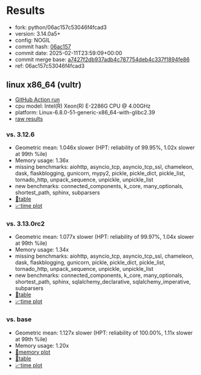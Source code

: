 # Results

- fork: python/06ac157c53046f4fcad3
- version: 3.14.0a5+
- config: NOGIL
- commit hash: [06ac157](https://github.com/python/cpython/commit/06ac157)
- commit date: 2025-02-11T23:59:09+00:00
- commit merge base: [a7427f2db937adb4c787754deb4c337f1894fe86](https://github.com/python/cpython/commit/a7427f2db937adb4c787754deb4c337f1894fe86)
- ref: 06ac157c53046f4fcad3

## linux x86_64 (vultr)

- [GitHub Action run](https://github.com/facebookexperimental/free-threading-benchmarking/actions/runs/13275213571)
- cpu model: Intel(R) Xeon(R) E-2286G CPU @ 4.00GHz
- platform: Linux-6.8.0-51-generic-x86_64-with-glibc2.39
- [raw results](bm-20250211-vultr-x86_64-python-06ac157c53046f4fcad3-3.14.0a5%2B-06ac157.json)

### vs. 3.12.6

- Geometric mean: 1.046x slower (HPT: reliability of 99.95%, 1.02x slower at 99th %ile)
- Memory usage: 1.36x
- missing benchmarks: aiohttp, asyncio_tcp, asyncio_tcp_ssl, chameleon, dask, flaskblogging, gunicorn, mypy2, pickle, pickle_dict, pickle_list, tornado_http, unpack_sequence, unpickle, unpickle_list
- new benchmarks: connected_components, k_core, many_optionals, shortest_path, sphinx, subparsers
- [📄table](bm-20250211-vultr-x86_64-python-06ac157c53046f4fcad3-3.14.0a5%2B-06ac157-vs-3.12.6.md)
- [📈time plot](bm-20250211-vultr-x86_64-python-06ac157c53046f4fcad3-3.14.0a5%2B-06ac157-vs-3.12.6.svg)

### vs. 3.13.0rc2

- Geometric mean: 1.077x slower (HPT: reliability of 99.97%, 1.04x slower at 99th %ile)
- Memory usage: 1.34x
- missing benchmarks: aiohttp, asyncio_tcp, asyncio_tcp_ssl, chameleon, dask, flaskblogging, gunicorn, pickle, pickle_dict, pickle_list, tornado_http, unpack_sequence, unpickle, unpickle_list
- new benchmarks: connected_components, k_core, many_optionals, shortest_path, sphinx, sqlalchemy_declarative, sqlalchemy_imperative, subparsers
- [📄table](bm-20250211-vultr-x86_64-python-06ac157c53046f4fcad3-3.14.0a5%2B-06ac157-vs-3.13.0rc2.md)
- [📈time plot](bm-20250211-vultr-x86_64-python-06ac157c53046f4fcad3-3.14.0a5%2B-06ac157-vs-3.13.0rc2.svg)

### vs. base

- Geometric mean: 1.127x slower (HPT: reliability of 100.00%, 1.11x slower at 99th %ile)
- Memory usage: 1.20x
- [🧠memory plot](bm-20250211-vultr-x86_64-python-06ac157c53046f4fcad3-3.14.0a5%2B-06ac157-vs-base-mem.svg)
- [📄table](bm-20250211-vultr-x86_64-python-06ac157c53046f4fcad3-3.14.0a5%2B-06ac157-vs-base.md)
- [📈time plot](bm-20250211-vultr-x86_64-python-06ac157c53046f4fcad3-3.14.0a5%2B-06ac157-vs-base.svg)


